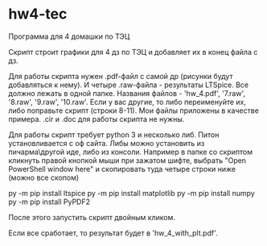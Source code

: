 # hw4-tec
Программа для 4 домашки по ТЭЦ

Скрипт строит графики для 4 дз по ТЭЦ и добавляет их в конец файла с дз.

Для работы скрипта нужен .pdf-файл с самой др (рисунки будут добавляться к нему). И четыре .raw-файла - результаты LTSpice. Все должно лежать в одной папке.
Названия файлов - 'hw_4.pdf', '7.raw', '8.raw', '9.raw', '10.raw'. Если у вас другие, то либо переименуйте их, либо поправьте скрипт (строки 8-11).
Мои файлы приложены в качестве примера. .cir и .doc для работы скрипта не нужны.

Для работы скрипт требует python 3 и несколько либ. Питон установливается с оф сайта. Либы можно установить из пичарма\другой иде, либо из консоли.
Например в папке со скриптом кликнуть правой кнопкой мыши при зажатом шифте, выбрать "Open PowerShell window here" и скопировать туда четыре строки ниже (можно все скопом)

py -m pip install ltspice
py -m pip install matplotlib
py -m pip install numpy
py -m pip install PyPDF2

После этого запустить скрипт двойным кликом.

Если все сработает, то результат будет в 'hw_4_with_plt.pdf'.
